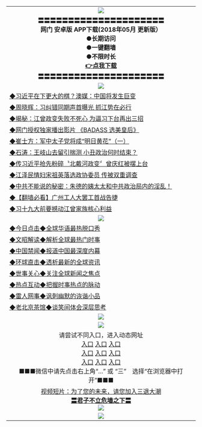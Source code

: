 <table>
<tr>
  <td align=center><img src="https://github.com/gyhhx/image-upload/blob/master/new1.jpg" />
  </td>
  </tr>
   <tr>
    <td align=center>
 <b>〓〓〓〓〓〓〓〓〓〓〓〓〓〓〓〓〓〓〓〓〓<br/>网门  安卓版 APP下载(2018年05月 更新版）<br/> ●长期访问<br/> ●一键翻墙<br/>  ●不限时长<br/> 
 <a href="http://t.cn/R3Fslvz">👉<b>点我下载</a><br/>〓〓〓〓〓〓〓〓〓〓〓〓〓〓〓〓〓〓〓〓〓<br/>
    </td>
    </tr>
  <tr>
    <td align=center><img src="https://github.com/gyhhx/image-upload/blob/master/yaowen.jpg" /></td>
  </tr>
      <tr>
<td align=left>
<a href="http://28403d917.sd.north.li/show.htm?c876324&from=gy">◆习近平在下更大的棋？澳媒：中国将发生巨变</a><br/></td>
   </tr>
    <tr>
<td align=left>
<a href="http://315884.sd.north.li/show.htm?c830189&from=gy">◆周晓辉：习纠错同期声首曝光 抓江势在必行</a><br/></td>
 </tr> 
 <tr>
<td align=left>
<a href="http://2714484.sd.north.li/show.htm?922960&from=gy">◆揭秘：江曾政变失败不死心 为逼习下台再出三招</a><br/>
</td>
   </tr>
 <tr>
<td align=left>
<a href="http://2369903284.sd.north.li/show.htm?c841033&from=gy">◆网门授权独家播出影片 《BADASS 选美皇后》 </a><br/>
</td>
   </tr>
 <tr>
<td align=left>
<a href="http://27123484.sd.north.li/show.htm?c830030&from=gy">◆崔士方：军中太子党将成“明日黄花”（一）</a><br/></td>
  </tr>
  <tr>
<td align=left>
<a href="http://22342354284.sd.north.li/show.htm?c830147&from=gy">◆石涛：王岐山去留引揣测 小丑政治何时结束？</a><br/>
</td>
   </tr>
<tr>
<td align=left>
<a href="http://23411d94284.sd.north.li/show.htm?c829724&from=gy">◆传习近平抢先粉碎〝北戴河政变〞曾庆红被摆上台 </a><br/></td>
   </tr>
<tr>
<td align=left>
<a href="http:/124144284.sd.north.li/show.htm?c853278&from=gy">◆江泽民情妇宋祖英落选政协委员 传被双重调查 </a><br/></td>
 </tr>
   </tr>
  <tr>
<td align=left>
<a href="http://092444284.sd.north.li/show.htm?c921712&from=gy">◆中共不能说的秘密：朱德的姨太太和中共政治局内的淫乱！</a><br/>
</td>
</tr>
    <tr>
<td align=left>
<a href="http://003w3444284.sd.north.li/show.htm?c887395&from=gy">◆【翻墙必看】广州工人大罢工首战告捷</a><br/></td>
  </tr> 
     <tr>
<td align=left>
<a href="http://2qwer8e4.sd.north.li/show.htm?c803817&from=gy">◆习十九大前要撼动江曾家族核心利益</a><br/></td>
  </tr>
    <tr>
    <td align=center><img src="https://github.com/gyhhx/image-upload/blob/master/shipin.jpg" /></td>
  </tr>
 <tr>
   <td align=left> 
<a href="http://2732354.sd.north.li/show.htm?c816850&from=gy">◆今日点击◆全球华语最热脱口秀</a><br/>
    </td>
  </tr>
  <tr>
   <td align=left>
<a href="http:/6435h284.sd.north.li/show.htm?c816857&from=gy">◆文昭解读◆解析全球最热门时事</a><br/>
    </td>
  </tr>
  <tr>
  <td align=left>
<a href="http://2798323284.sd.north.li/show.htm?c816860&from=gy">◆中国禁闻◆报道中国最深度内幕</a><br/>
   </tr>
  <tr>
     <td align=left>
<a href="http://2446676284.sd.north.li/show.htm?c816855&from=gy">◆环球直击◆透析最新的全球资讯</a><br/>
   </tr>
   <tr>
      <td align=left>
<a href="http://2712423284.sd.north.li/show.htm?c816851&from=gy">◆世事关心◆关注全球新闻之焦点</a><br/>
   </tr>
   <tr>
     <td align=left>
<a href="http://2389284.sd.north.li/show.htm?c816852&from=gy">◆热点互动◆把握时事热点的脉动</a><br/>
   </tr>
   <tr>
      <td align=left>
<a href="http://34ewe4.sd.north.li/show.htm?c816694&from=gy">◆雷人网事◆讽刺幽默的诙谐小品</a><br/>
   </tr>
   <tr>
    <td align=left>
<a href="http://273388284.sd.north.li/show.htm?c816650&from=gy">◆老北京茶馆◆谈笑间体会深层思考</a><br/>
   </tr>
    <tr>
    <td align=center><img src="https://github.com/gyhhx/image-upload/blob/master/gy1-wxsm.png" /></td>
  </tr>
    <tr>
    <td align=center><img src="https://github.com/gyhhx/image-upload/blob/master/tongdao2.jpg" /></td>
  </tr>
   <tr>
    <td align=center>请尝试不同入口，进入动态网址<br/>
     <a href="https://s3.us-east-2.amazonaws.com/ogateh/show.htm?from=gy">入口</a>
      <a href="https://s3.eu-west-2.amazonaws.com/ogatel/show.htm?from=gy">入口</a>
      <a href="https://s3.amazonaws.com/ogate/show.htm?from=oGateg">入口</a><br/>
      <a href="https://s3.ap-northeast-2.amazonaws.com/ogates/show.htm?from=gy">入口</a>
      <a href="https://s3.eu-central-1.amazonaws.com/ogatef/show.htm?from=gy">入口</a>
      <a href="https://s3.ap-south-1.amazonaws.com/ogatem/show.htm?from=gy">入口</a><br/>
      <a href="https://s3-us-west-1.amazonaws.com/ogaten/show.htm?from=gy">入口</a>
      <a href="https://s3.ca-central-1.amazonaws.com/ogatec/show.htm?from=gy">入口</a>
      <a href="https://s3-ap-northeast-1.amazonaws.com/ogatet/show.htm?from=gy">入口</a><br/>
      ■■■微信中请先点击右上角“...” 或 “三”　选择“在浏览器中打开”■■■<b><br/>
    </td>
  </tr>
  <tr>
  <td align=center>
  <a href="http://273t884.sd.north.li/show.htm?c816846_2_1&from=gy">视频短片：为了您的未来，请您加入三退大潮</a><br/>
      <a href="http://1188884.sd.north.li/show.htm?ogQuit.aspx&from=gy"><b>〓君子不立危墙之下〓<br/></a>
      <img src="https://github.com/gyhhx/image-upload/blob/master/3t.jpg" /><br/>
      </td>
  </tr>
   <tr>
    <td align=center><img src="https://raw.githubusercontent.com/oGate2/Up/master/oGate_640.jpg"/></td>
  </tr>
</table>
